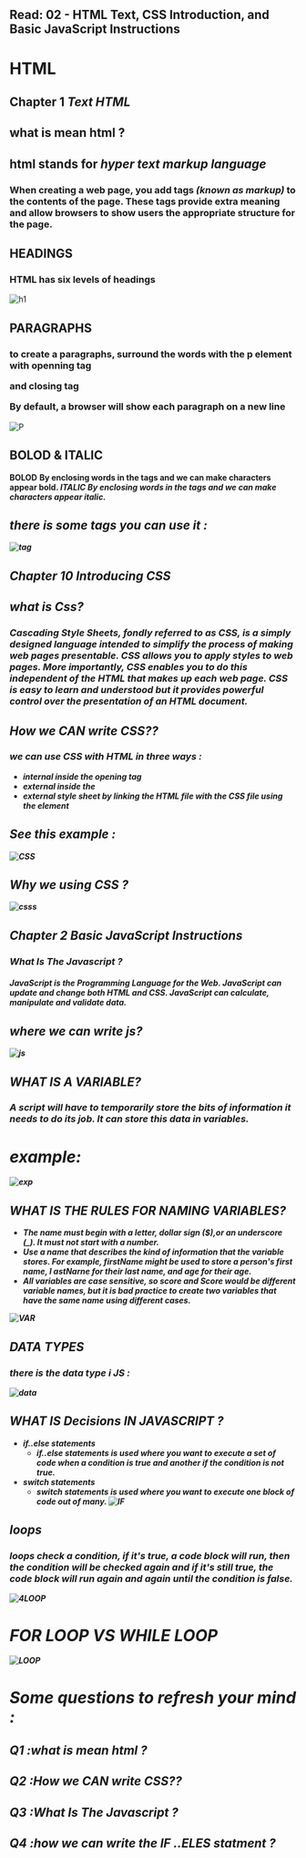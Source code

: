 ## Read: 02 - HTML Text, CSS Introduction, and Basic JavaScript Instructions

# HTML 
##  Chapter 1  ***Text HTML***
##  what is mean html ?
## html stands for ***hyper text markup language***

 ### When creating a web page, you add tags  ***(known as markup)*** to the contents of the page. These tags provide extra meaning  and allow browsers to show users the  appropriate structure for the page.
 

 ## HEADINGS 
 ### HTML has six levels of headings 

 ![h1](https://smartranking.nl/wp-content/uploads/2020/03/headings_h1_tot_en_met_h6-1.png)
  

  ## PARAGRAPHS
### to create a paragraphs, surround the words with the p element with openning tag **<p>** and closing tag **</p>** By default, a browser will show each paragraph on a new line

![P](https://disenowebakus.net/en/images/articles/html-paragraphs.jpg)

## BOLOD & ITALIC
**BOLOD** <b> By enclosing words in the tags <b> and </b> we can make characters appear bold.
*ITALIC* <i> By enclosing words in the tags <i> and </i> we can make characters appear italic.

## there is some tags you can use it :
![tag](https://www.web4college.com/html/socialImages/html-text-formatting.png)

## Chapter 10 ***Introducing CSS***

## what is Css?
### Cascading Style Sheets, fondly referred to as CSS, is a simply designed language intended to simplify the process of making web pages presentable. CSS allows you to apply styles to web pages. More importantly, CSS enables you to do this independent of the HTML that makes up each web page. CSS is easy to learn and understood but it provides powerful control over the presentation of an HTML document.

## How  we CAN write CSS??
### we can use CSS with HTML in three ways :
* internal inside the opening tag
* external inside the
* external style sheet by linking the HTML file with the CSS file using the <link> element

## See this example :
![CSS](https://www.bitdegree.org/learn/storage/media/images/8c4493d3-110c-4a95-8b70-7626ce2d2f4e.jpg)

## Why we using CSS ?
![csss](https://slideplayer.com/slide/13690244/84/images/6/Benefits+of+CSS+Why+using+CSS+is+a+better+way+of+describing+presentation+than+HTML..jpg)


## Chapter 2 ***Basic JavaScript Instructions***
### What Is The Javascript ?
#### JavaScript is the Programming Language for the Web. JavaScript can update and change both HTML and CSS. JavaScript can calculate, manipulate and validate data.

## where we can write js?
 
![js](https://www.bookofnetwork.com/images/javascript-images/JS_Ways-of-writing-JS_04Oct16_1306.png)


##  WHAT IS A VARIABLE?
### A script will have to temporarily store the bits of information it needs to do its job. It can store this data in variables.
 # example:
 ![exp](https://tutorial.techaltum.com/images/js-variables.jpg)

 ##  WHAT IS THE RULES FOR NAMING VARIABLES?
* The name must begin with a letter, dollar sign ($),or an underscore (_). It must not start with a number.
* Use a name that describes the kind of information that the variable stores. For example, firstName might be used to store a person's first name, l astNarne for their last name, and age for their age.
* All variables are case sensitive, so score and Score would be different variable names, but it is bad practice to create two variables that have the same name using different cases.

![VAR](https://codebridgeplus.com/wp-content/uploads/slide_22.jpg)

##  DATA TYPES 
### there is the data type i JS :
![data](https://miro.medium.com/max/1678/1*jWWisFncH1QZFP4ZSbxTQw.png)


## WHAT IS Decisions IN JAVASCRIPT ?
* if..else statements
   * if..else statements is used where you want to execute a set of code when a condition is true and another if the condition is not true.
* switch statements
    * switch statements is used where you want to execute one block of code out of many.
![IF](https://cdn.educba.com/academy/wp-content/uploads/2019/08/Expression-is-true.png)


## loops
### loops check a condition, if it's true, a code block will run, then the condition will be checked again and if it's still true, the code block will run again and again until the condition is false.
![4LOOP](https://res.cloudinary.com/dyd911kmh/image/upload/f_auto,q_auto:best/v1508331558/Loop_2-2_igl4qt.jpg)

# FOR LOOP VS WHILE LOOP
![LOOP](https://i.pinimg.com/564x/f9/cf/f5/f9cff59bf4508e9466c893db5338370f.jpg)


# Some questions to refresh your mind :
## Q1 :***what is mean html ?***
## Q2 :***How we CAN write CSS??***
## Q3 :***What Is The Javascript ?***
## Q4 :***how we can write the IF ..ELES statment ?***